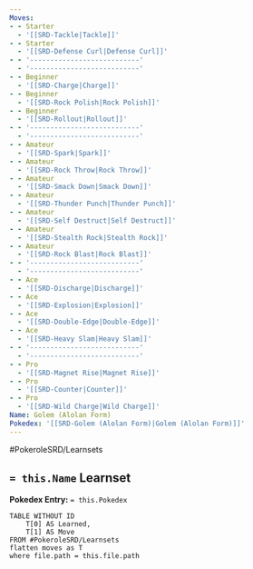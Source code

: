 ```yaml
---
Moves:
- - Starter
  - '[[SRD-Tackle|Tackle]]'
- - Starter
  - '[[SRD-Defense Curl|Defense Curl]]'
- - '---------------------------'
  - '---------------------------'
- - Beginner
  - '[[SRD-Charge|Charge]]'
- - Beginner
  - '[[SRD-Rock Polish|Rock Polish]]'
- - Beginner
  - '[[SRD-Rollout|Rollout]]'
- - '---------------------------'
  - '---------------------------'
- - Amateur
  - '[[SRD-Spark|Spark]]'
- - Amateur
  - '[[SRD-Rock Throw|Rock Throw]]'
- - Amateur
  - '[[SRD-Smack Down|Smack Down]]'
- - Amateur
  - '[[SRD-Thunder Punch|Thunder Punch]]'
- - Amateur
  - '[[SRD-Self Destruct|Self Destruct]]'
- - Amateur
  - '[[SRD-Stealth Rock|Stealth Rock]]'
- - Amateur
  - '[[SRD-Rock Blast|Rock Blast]]'
- - '---------------------------'
  - '---------------------------'
- - Ace
  - '[[SRD-Discharge|Discharge]]'
- - Ace
  - '[[SRD-Explosion|Explosion]]'
- - Ace
  - '[[SRD-Double-Edge|Double-Edge]]'
- - Ace
  - '[[SRD-Heavy Slam|Heavy Slam]]'
- - '---------------------------'
  - '---------------------------'
- - Pro
  - '[[SRD-Magnet Rise|Magnet Rise]]'
- - Pro
  - '[[SRD-Counter|Counter]]'
- - Pro
  - '[[SRD-Wild Charge|Wild Charge]]'
Name: Golem (Alolan Form)
Pokedex: '[[SRD-Golem (Alolan Form)|Golem (Alolan Form)]]'
---
```


#PokeroleSRD/Learnsets

## `= this.Name` Learnset

**Pokedex Entry:** `= this.Pokedex`

```dataview
TABLE WITHOUT ID
    T[0] AS Learned,
    T[1] AS Move
FROM #PokeroleSRD/Learnsets
flatten moves as T
where file.path = this.file.path
```
